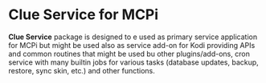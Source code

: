 # Clue Service for MCPi

**Clue Service** package is designed to e used as primary service application for MCPi but
might be used also as service add-on for Kodi providing APIs and common routines that might
be used bu other plugins/add-ons, cron service with many builtin jobs for various tasks
(database updates, backup, restore,  sync skin, etc.) and other functions.

